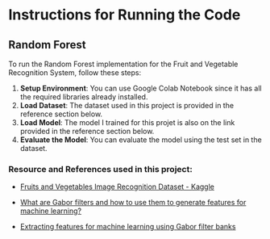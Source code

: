 # Instructions for Running the Code

## Random Forest

To run the Random Forest implementation for the Fruit and Vegetable Recognition System, follow these steps:

1. **Setup Environment**: You can use Google Colab Notebook since it has all the required libraries already installed.
2. **Load Dataset**: The dataset used in this project is provided in the reference section below.
3. **Load Model**: The model I trained for this projet is also on the link provided in the reference section below.
4. **Evaluate the Model**: You can evaluate the model using the test set in the dataset.

### Resource and References used in this project:

- [Fruits and Vegetables Image Recognition Dataset - Kaggle](https://www.kaggle.com/datasets/kritikseth/fruit-and-vegetable-image-recognition)

-  [What are Gabor filters and how to use them to generate features for machine learning?](https://www.youtube.com/watch?v=yn1NUwaxhZg)
- [Extracting features for machine learning using Gabor filter banks](https://www.youtube.com/watch?v=ywyomOyXpxg)
